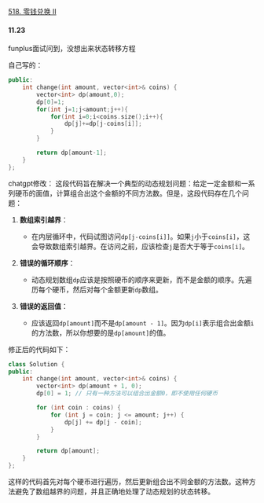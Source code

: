 [518. 零钱兑换 II](https://leetcode.cn/problems/coin-change-ii/)

#### 11.23
funplus面试问到，没想出来状态转移方程

自己写的：
```c++
public:
    int change(int amount, vector<int>& coins) {
        vector<int> dp(amount,0);
        dp[0]=1;
        for(int j=1;j<amount;j++){
            for(int i=0;i<coins.size();i++){
                dp[j]+=dp[j-coins[i]];
            }
        }

        return dp[amount-1];
    }
};
```
chatgpt修改：
这段代码旨在解决一个典型的动态规划问题：给定一定金额和一系列硬币的面值，计算组合出这个金额的不同方法数。但是，这段代码存在几个问题：

1. **数组索引越界**：
   - 在内层循环中，代码试图访问`dp[j-coins[i]]`。如果`j`小于`coins[i]`，这会导致数组索引越界。在访问之前，应该检查`j`是否大于等于`coins[i]`。

2. **错误的循环顺序**：
   - 动态规划数组`dp`应该是按照硬币的顺序来更新，而不是金额的顺序。先遍历每个硬币，然后对每个金额更新`dp`数组。

3. **错误的返回值**：
   - 应该返回`dp[amount]`而不是`dp[amount - 1]`。因为`dp[i]`表示组合出金额`i`的方法数，所以你想要的是`dp[amount]`的值。

修正后的代码如下：

```cpp
class Solution {
public:
    int change(int amount, vector<int>& coins) {
        vector<int> dp(amount + 1, 0);
        dp[0] = 1; // 只有一种方法可以组合出金额0，即不使用任何硬币

        for (int coin : coins) {
            for (int j = coin; j <= amount; j++) {
                dp[j] += dp[j - coin];
            }
        }

        return dp[amount];
    }
};
```

这样的代码首先对每个硬币进行遍历，然后更新组合出不同金额的方法数。这种方法避免了数组越界的问题，并且正确地处理了动态规划的状态转移。



